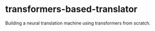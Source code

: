 # transformers-based-translator
Building a neural translation machine using transformers from scratch.
